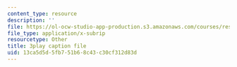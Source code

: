 ```yaml
---
content_type: resource
description: ''
file: https://ol-ocw-studio-app-production.s3.amazonaws.com/courses/res-3-004-visualizing-materials-science-fall-2017/13ca5d5d5fb751b68c43c30cf312d83d_yb-cS9xeNqs.vtt
file_type: application/x-subrip
resourcetype: Other
title: 3play caption file
uid: 13ca5d5d-5fb7-51b6-8c43-c30cf312d83d
---
```

